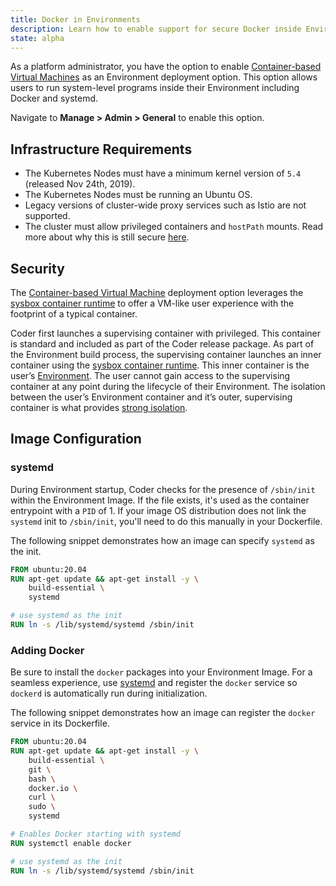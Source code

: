 ```yaml
---
title: Docker in Environments
description: Learn how to enable support for secure Docker inside Environments.
state: alpha
---
```


As a platform administrator, you have the option to enable
[Container-based Virtual Machines](../../environments/cvms.md) as an Environment
deployment option. This option allows users to run system-level
programs inside their Environment including Docker and systemd.

Navigate to **Manage > Admin > General** to enable this option.

## Infrastructure Requirements

- The Kubernetes Nodes must have a minimum kernel version of `5.4`
  (released Nov 24th, 2019).
- The Kubernetes Nodes must be running an Ubuntu OS.
- Legacy versions of cluster-wide proxy services such as Istio are not
  supported.
- The cluster must allow privileged containers and `hostPath` mounts. Read more
  about why this is still secure [here](#security).

## Security

The [Container-based Virtual Machine](../../environments/cvms.md) deployment
option leverages the [sysbox container runtime](https://github.com/nestybox/sysbox)
to offer a VM-like user experience with the footprint of a typical container.

Coder first launches a supervising container with privileged. This container is
standard and included as part of the Coder release package. As part of the
Environment build process, the supervising container launches an inner container
using the [sysbox container runtime](https://github.com/nestybox/sysbox).
This inner container is the user’s [Environment](../../environments/index.md).
The user cannot gain access to the supervising container at any point during the
lifecycle of their Environment. The isolation between the user’s Environment
container and it’s outer, supervising container is what provides
[strong isolation](https://github.com/nestybox/sysbox/blob/master/docs/user-guide/security.md).

## Image Configuration

### systemd

During Environment startup, Coder checks for the presence of `/sbin/init` within
the Environment Image. If the file exists, it's used as the container entrypoint
with a `PID` of 1. If your image OS distribution does not link the `systemd`
init to `/sbin/init`, you'll need to do this manually in your Dockerfile.

The following snippet demonstrates how an image can specify `systemd` as the
init.

```Dockerfile
FROM ubuntu:20.04
RUN apt-get update && apt-get install -y \
    build-essential \
    systemd

# use systemd as the init
RUN ln -s /lib/systemd/systemd /sbin/init
```

### Adding Docker

Be sure to install the `docker` packages into your Environment Image. For a
seamless experience, use [systemd](#systemd) and register the `docker` service
so `dockerd` is automatically run during initialization.

The following snippet demonstrates how an image can register the `docker`
service in its Dockerfile.

```Dockerfile
FROM ubuntu:20.04
RUN apt-get update && apt-get install -y \
    build-essential \
    git \
    bash \
    docker.io \
    curl \
    sudo \
    systemd

# Enables Docker starting with systemd
RUN systemctl enable docker

# use systemd as the init
RUN ln -s /lib/systemd/systemd /sbin/init
```
